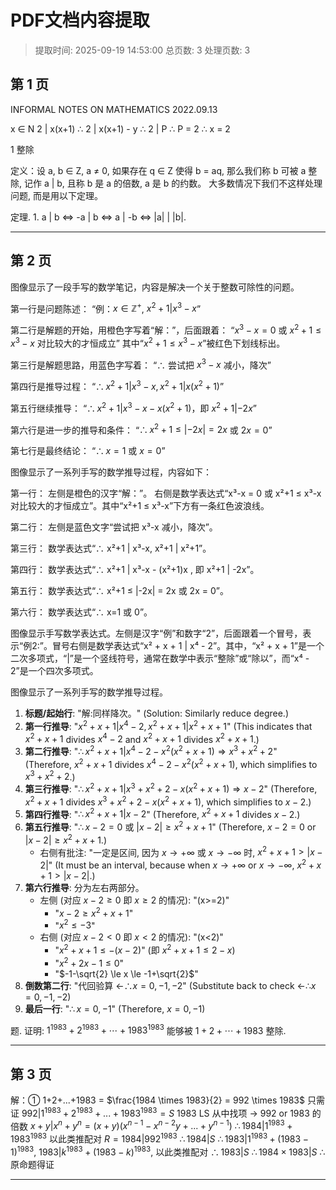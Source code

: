 # PDF文档内容提取
> 提取时间: 2025-09-19 14:53:00
> 总页数: 3
> 处理页数: 3

## 第 1 页

INFORMAL NOTES ON
MATHEMATICS
2022.09.13

x ∈ N
2 | x(x+1)
∴ 2 | x(x+1) - y
∴ 2 | P
∴ P = 2
∴ x = 2

1 整除

定义：设 a, b ∈ Z, a ≠ 0, 如果存在 q ∈ Z 使得 b = aq, 那么我们称 b 可被 a 整除, 记作 a | b, 且称 b 是 a 的倍数, a 是 b 的约数。
大多数情况下我们不这样处理问题, 而是用以下定理。

定理. 1. a | b ⇔ -a | b ⇔ a | -b ⇔ |a| | |b|.

---

## 第 2 页

图像显示了一段手写的数学笔记，内容是解决一个关于整数可除性的问题。

第一行是问题陈述：
“例：$x \in \mathbb{Z}^+$, $x^2+1 | x^3-x$”

第二行是解题的开始，用橙色字写着“解：”，后面跟着：
“$x^3-x=0$ 或 $x^2+1 \le x^3-x$ 对比较大的才恒成立”
其中“$x^2+1 \le x^3-x$”被红色下划线标出。

第三行是解题思路，用蓝色字写着：
“$\therefore$ 尝试把 $x^3-x$ 减小，降次”

第四行是推导过程：
“$\therefore x^2+1 | x^3-x, x^2+1 | x(x^2+1)$”

第五行继续推导：
“$\therefore x^2+1 | x^3-x - x(x^2+1)$，即 $x^2+1 | -2x$”

第六行是进一步的推导和条件：
“$\therefore x^2+1 \le |-2x| = 2x$ 或 $2x=0$”

第七行是最终结论：
“$\therefore x=1$ 或 $x=0$”

图像显示了一系列手写的数学推导过程，内容如下：

第一行：
左侧是橙色的汉字“解：”。
右侧是数学表达式“x³-x = 0 或 x²+1 ≤ x³-x 对比较大的才恒成立”。其中“x²+1 ≤ x³-x”下方有一条红色波浪线。

第二行：
左侧是蓝色文字“尝试把 x³-x 减小，降次”。

第三行：
数学表达式“∴ x²+1 | x³-x, x²+1 | x²+1”。

第四行：
数学表达式“∴ x²+1 | x³-x - (x²+1)x , 即 x²+1 | -2x”。

第五行：
数学表达式“∴ x²+1 ≤ |-2x| = 2x 或 2x = 0”。

第六行：
数学表达式“∴ x=1 或 0”。

图像显示手写数学表达式。左侧是汉字“例”和数字“2”，后面跟着一个冒号，表示“例2:”。冒号右侧是数学表达式“x² + x + 1 | x⁴ - 2”。其中，“x² + x + 1”是一个二次多项式，“|”是一个竖线符号，通常在数学中表示“整除”或“除以”，而“x⁴ - 2”是一个四次多项式。

图像显示了一系列手写的数学推导过程。

1.  **标题/起始行**: "解:同样降次。" (Solution: Similarly reduce degree.)
2.  **第一行推导**: "$x^2+x+1 | x^4-2, x^2+x+1 | x^2+x+1$" (This indicates that $x^2+x+1$ divides $x^4-2$ and $x^2+x+1$ divides $x^2+x+1$.)
3.  **第二行推导**: "$\therefore x^2+x+1 | x^4-2 - x^2(x^2+x+1) \Rightarrow x^3+x^2+2$" (Therefore, $x^2+x+1$ divides $x^4-2 - x^2(x^2+x+1)$, which simplifies to $x^3+x^2+2$.)
4.  **第三行推导**: "$\therefore x^2+x+1 | x^3+x^2+2 - x(x^2+x+1) \Rightarrow x-2$" (Therefore, $x^2+x+1$ divides $x^3+x^2+2 - x(x^2+x+1)$, which simplifies to $x-2$.)
5.  **第四行推导**: "$\therefore x^2+x+1 | x-2$" (Therefore, $x^2+x+1$ divides $x-2$.)
6.  **第五行推导**: "$\therefore x-2=0$ 或 $|x-2| \ge x^2+x+1$" (Therefore, $x-2=0$ or $|x-2| \ge x^2+x+1$.)
    *   右侧有批注: "一定是区间, 因为 $x \to +\infty$ 或 $x \to -\infty$ 时, $x^2+x+1 > |x-2|$" (It must be an interval, because when $x \to +\infty$ or $x \to -\infty$, $x^2+x+1 > |x-2|$.)
7.  **第六行推导**: 分为左右两部分。
    *   左侧 (对应 $x-2 \ge 0$ 即 $x \ge 2$ 的情况): "(x>=2)"
        *   "$x-2 \ge x^2+x+1$"
        *   "$x^2 \le -3$"
    *   右侧 (对应 $x-2 < 0$ 即 $x < 2$ 的情况): "(x<2)"
        *   "$x^2+x+1 \le -(x-2)$" (即 $x^2+x+1 \le 2-x$)
        *   "$x^2+2x-1 \le 0$"
        *   "$-1-\sqrt{2} \le x \le -1+\sqrt{2}$"
8.  **倒数第二行**: "代回验算 $\leftarrow \therefore x=0, -1, -2$" (Substitute back to check $\leftarrow \therefore x=0, -1, -2$)
9.  **最后一行**: "$\therefore x=0, -1$" (Therefore, $x=0, -1$)

题. 证明: $1^{1983} + 2^{1983} + \cdots + 1983^{1983}$ 能够被 $1 + 2 + \cdots + 1983$ 整除.

---

## 第 3 页

解：① 1+2+...+1983 = $\frac{1984 \times 1983}{2} = 992 \times 1983$
只需证 $992 | 1^{1983} + 2^{1983} + ... + 1983^{1983} = S$
1983 LS
从中找项 $\rightarrow$ 992 or 1983 的倍数
$x+y | x^n+y^n = (x+y)(x^{n-1} - x^{n-2}y + ... + y^{n-1})$
$\therefore 1984 | 1^{1983} + 1983^{1983}$ 以此类推配对
$R = 1984 | 992^{1983}$
$\therefore 1984 | S$
$\therefore 1983 | 1^{1983} + (1983-1)^{1983}$, $1983 | k^{1983} + (1983-k)^{1983}$, 以此类推配对
$\therefore 1983 | S$
$\therefore 1984 \times 1983 | S$
$\therefore$ 原命题得证

---

